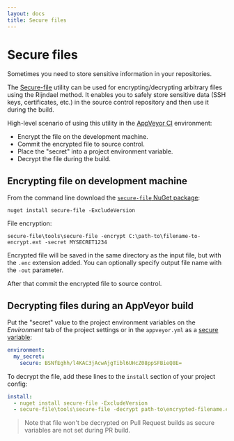 ```yaml
---
layout: docs
title: Secure files
---
```


# Secure files

Sometimes you need to store sensitive information in your repositories.

The [Secure-file](https://github.com/appveyor/secure-file) utility can be used for encrypting/decrypting arbitrary files using the Rijndael method. It enables you to safely store sensitive data (SSH keys, certificates, etc.) in the source control repository and then use it during the build.

High-level scenario of using this utility in the [AppVeyor CI](https://www.appveyor.com) environment:

* Encrypt the file on the development machine.
* Commit the encrypted file to source control.
* Place the "secret" into a project environment variable.
* Decrypt the file during the build.


## Encrypting file on development machine

From the command line download the [`secure-file` NuGet package](https://www.nuget.org/packages/secure-file/):

    nuget install secure-file -ExcludeVersion

File encryption:

    secure-file\tools\secure-file -encrypt C:\path-to\filename-to-encrypt.ext -secret MYSECRET1234

Encrypted file will be saved in the same directory as the input file, but with the `.enc` extension added. You can optionally specify output file name with the `-out` parameter.

After that commit the encrypted file to source control.


## Decrypting files during an AppVeyor build

Put the "secret" value to the project environment variables on the _Environment_ tab of the project settings or in the `appveyor.yml` as a [secure variable](https://ci.appveyor.com/tools/encrypt):

```yaml
environment:
  my_secret:
    secure: BSNfEghh/l4KAC3jAcwAjgTibl6UHcZ08ppSFBieQ8E=
```

To decrypt the file, add these lines to the `install` section of your project config:

```yaml
install:
  - nuget install secure-file -ExcludeVersion
  - secure-file\tools\secure-file -decrypt path-to\encrypted-filename.ext.enc -secret %my_secret%
```

> Note that file won't be decrypted on Pull Request builds as secure variables are not set during PR build.
